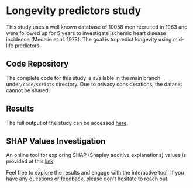 # Longevity predictors study

This study uses a well known database of 10058 men recruited in 1963 and were followed up for 5 years to investigate ischemic heart disease incidence (Medalie et al. 1973). 
The goal is to predict longevity using mid-life predictors.

## **Code Repository**

The complete code for this study is available in the main branch under`/code/scripts` directory. 
Due to privacy considerations, the dataset cannot be shared.

## **Results**

The full output of the study can be accessed [here](https://doratiass.github.io/longevity/).

## **SHAP Values Investigation**

An online tool for exploring SHAP (Shapley additive explanations) values is provided at this [link](https://dorati-longevity-shap.hf.space).

Feel free to explore the results and engage with the interactive tool. If you have any questions or feedback, please don't hesitate to reach out.
